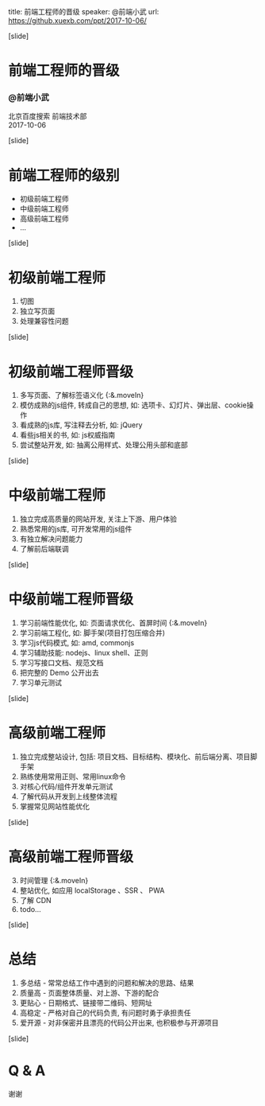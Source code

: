 title: 前端工程师的晋级
speaker: @前端小武
url: https://github.xuexb.com/ppt/2017-10-06/

[slide]
# 前端工程师的晋级
### @前端小武
北京百度搜索 前端技术部  
2017-10-06

[slide]
# 前端工程师的级别

- 初级前端工程师
- 中级前端工程师
- 高级前端工程师
- ...

[slide]
# 初级前端工程师

1. 切图
2. 独立写页面
3. 处理兼容性问题

[slide]
# 初级前端工程师晋级

1. 多写页面、了解标签语义化 {:&.moveIn}
2. 模仿成熟的js组件, 转成自己的思想, 如: 选项卡、幻灯片、弹出层、cookie操作
3. 看成熟的js库, 写注释去分析, 如: jQuery
4. 看些js相关的书, 如: js权威指南
5. 尝试整站开发, 如: 抽离公用样式、处理公用头部和底部

[slide]
# 中级前端工程师

1. 独立完成高质量的网站开发, 关注上下游、用户体验
1. 熟悉常用的js库, 可开发常用的js组件
3. 有独立解决问题能力
4. 了解前后端联调

[slide]
# 中级前端工程师晋级

1. 学习前端性能优化, 如: 页面请求优化、首屏时间 {:&.moveIn}
2. 学习前端工程化, 如: 脚手架(项目打包压缩合并)
3. 学习js代码模式, 如: amd, commonjs
4. 学习辅助技能: nodejs、linux shell、正则
5. 学习写接口文档、规范文档
5. 把完整的 Demo 公开出去
4. 学习单元测试


[slide]
# 高级前端工程师

1. 独立完成整站设计, 包括: 项目文档、目标结构、模块化、前后端分离、项目脚手架
4. 熟练使用常用正则、常用linux命令
2. 对核心代码/组件开发单元测试
4. 了解代码从开发到上线整体流程
3. 掌握常见网站性能优化

[slide]
# 高级前端工程师晋级

3. 时间管理 {:&.moveIn}
1. 整站优化, 如应用 localStorage 、SSR 、 PWA
2. 了解 CDN
3. todo...

[slide]
# 总结

1. 多总结 - 常常总结工作中遇到的问题和解决的思路、结果
1. 质量高 - 页面整体质量、对上游、下游的配合
1. 更贴心 - 日期格式、链接带二维码、短网址
1. 高稳定 - 严格对自己的代码负责, 有问题时勇于承担责任
2. 爱开源 - 对非保密并且漂亮的代码公开出来, 也积极参与开源项目

[slide]
# Q & A

谢谢

















